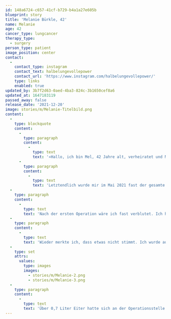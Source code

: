 ```yaml
---
id: 148a6724-c657-41cf-b729-b4a1a27e605b
blueprint: story
title: 'Melanie Bürkle, 42'
name: Melanie
age: 42
cancer_type: lungcancer
therapy_type:
  - surgery
person_type: patient
image_position: center
contact:
  -
    contact_type: instagram
    contact_text: halbelungevollepower
    contact_url: 'https://www.instagram.com/halbelungevollepower/'
    type: links
    enabled: true
updated_by: 3b7f2d63-0aed-4ba3-824c-3b1650cef8a6
updated_at: 1647183119
passed_away: false
release_date: '2021-12-20'
image: stories/m/Melanie-Titelbild.png
content:
  -
    type: blockquote
    content:
      -
        type: paragraph
        content:
          -
            type: text
            text: '»Hallo, ich bin Mel, 42 Jahre alt, verheiratet und Mutter eines 6-Jährigen. Im April 2020 sagte mir der Arzt: ›Sie haben einen Tumor, aber den können wir entfernen. Allerdings werden Sie einen Teil des rechten Lungenflügels verlieren.‹ Ich war baff, das geht? Und wie das geht!'
      -
        type: paragraph
        content:
          -
            type: text
            text: 'Letztendlich wurde mir im Mai 2021 fast der gesamte rechte Lungenflügel entfernt, da der Tumor ungünstig lag. Der restliche rechte Oberlappen, der geblieben war, war eingeschnappt und breitete sich nicht mehr aus.'
  -
    type: paragraph
    content:
      -
        type: text
        text: 'Nach der ersten Operation wäre ich fast verblutet. Ich hatte die schlimmsten Schmerzen meines Lebens, doch keiner glaubte mir. Erst nach 48 Stunden erkannte ein Arzt die Lage: Not-OP, zwei Liter Blutverlust. Tage auf der Intensivstation folgten.'
  -
    type: paragraph
    content:
      -
        type: text
        text: 'Wieder merkte ich, dass etwas nicht stimmt. Ich wurde aus der Klinik entlassen, ging in die Reha. Dort brach ich nach anderthalb Wochen zusammen. Ich konnte nicht mehr. Keiner wusste was los ist, wieder keiner glaubte mir, dass ich Eiter schmeckte. Von einem Krankenhaus kam ich ins nächste, dann die Diagnose: Empyem der Lunge (Eiterkapsel).'
  -
    type: set
    attrs:
      values:
        type: images
        images:
          - stories/m/Melanie-2.png
          - stories/m/Melanie-3.png
  -
    type: paragraph
    content:
      -
        type: text
        text: 'Über 0,7 Liter Eiter hatte sich an der Operationsstelle gebildet. Eine Drainage wurde gelegt, dreimal täglich spülen usw. für 10 Tage lang. Ich hatte keine Lust mehr. Ich wog kaum noch 50 kg. Der Arzt, der mir das Leben gerettet hatte, trat mir in den Hintern. Ich hatte aufgegeben, doch dann habe ich mich wieder zurückgekämpft. Und mein Motto lautet seitdem: Durchbeißen. ›Geht mit einer halben Lunge nicht‹ – gibt’s nicht! Meine neue Leidenschaft ist das Bergsteigen, das ist nämlich nichts für Leute mit schwacher Lunge. Stimmt nicht – ich war auf 3.600 Metern und möchte noch höher hinaus. Für 2022 habe ich mir schon einige Touren herausgesucht. Beim Bergsteigen spüre ich nämlich genau das, was ich durchgemacht habe: meinen schmerzenden Körper! Und das liebe ich mittlerweile, denn so weiß ich: Ich lebe noch!«'
---
```

